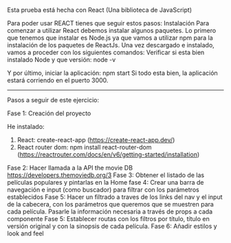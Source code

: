 Esta prueba está hecha con React (Una biblioteca de JavaScript)

Para poder usar REACT tienes que seguir estos pasos: Instalación Para comenzar a utilizar React debemos instalar algunos paquetes. Lo primero que tenemos que instalar es Node.js ya que vamos a utilizar npm para la instalación de los paquetes de ReactJs. Una vez descargado e instalado, vamos a proceder con los siguientes comandos: Verificar si esta bien instalado Node y que versión: node -v

Y por último, iniciar la aplicación: npm start Si todo esta bien, la aplicación estará corriendo en el puerto 3000.

----------------------------------------------------------------------------------------------

Pasos a seguir de este ejercicio:

Fase 1: Creación del proyecto

He instalado: 
1. React: create-react-app (https://create-react-app.dev/)
2. React router dom: npm install react-router-dom (https://reactrouter.com/docs/en/v6/getting-started/installation)

Fase 2: Hacer llamada a la API the movie DB  https://developers.themoviedb.org/3
Fase 3: Obtener el listado de las películas populares y pintarlas en la Home
fase 4: Crear una barra de navegación e input (como buscador) para filtrar con los parámetros establecidos
Fase 5: Hacer un filtrado a traves de los links del nav y el input de la cabecera, con los parámetros que queremos que se muestren para cada película. 
Pasarle la información necesaria a través de props a cada componente
Fase 5: Establecer routas con los filtros por título, título en versión original y con la sinopsis de cada película.
Fase 6: Añadir estilos y look and feel


